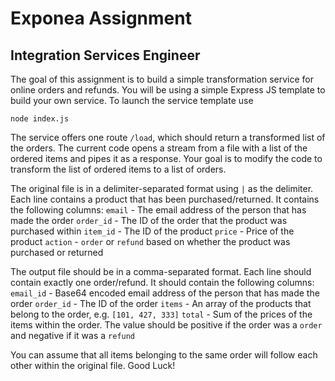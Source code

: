 # Exponea Assignment
## Integration Services Engineer
The goal of this assignment is to build a simple transformation service for online orders and refunds.
You will be using a simple Express JS template to build your own service. To launch the service template use

    node index.js

The service offers one route `/load`, which should return a transformed list of the orders. The current code opens a stream from a file with a list of the ordered items and pipes it as a response. Your goal is to modify the code to transform the list of ordered items to a list of orders.

The original file is in a delimiter-separated format using `|` as the delimiter. Each line contains a product that has been purchased/returned. It contains the following columns:
`email` - The email address of the person that has made the order
`order_id` - The ID of the order that the product was purchased within
`item_id` - The ID of the product
`price` - Price of the product
`action` - `order` or `refund` based on whether the product was purchased or returned

The output file should be in a comma-separated format. Each line should contain exactly one order/refund. It should contain the following columns:
`email_id` - Base64 encoded email address of the person that has made the order
`order_id` - The ID of the order
`items` - An array of the products that belong to the order, e.g. `[101, 427, 333]`
`total` - Sum of the prices of the items within the order. The value should be positive if the order was a `order` and negative if it was a `refund`

You can assume that all items belonging to the same order will follow each other within the original file.
Good Luck!